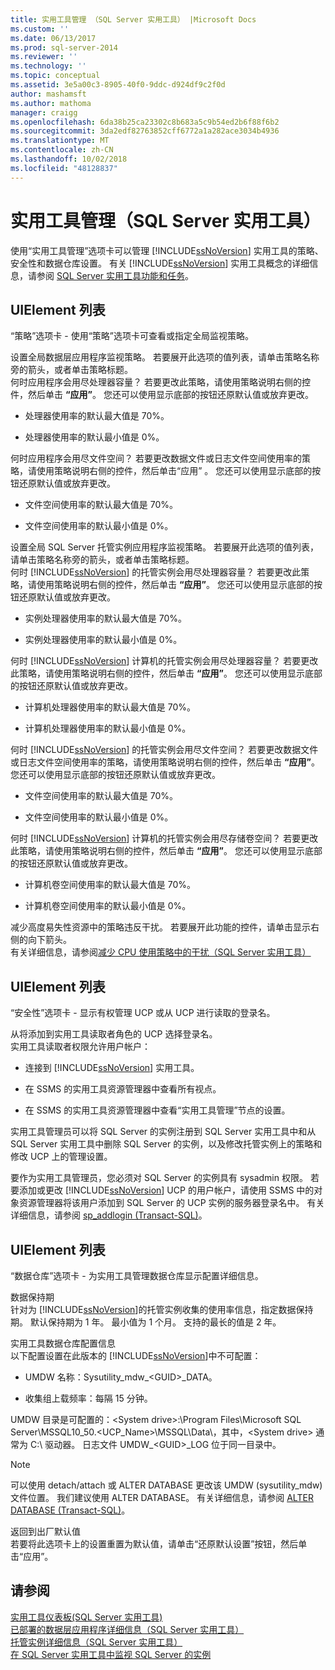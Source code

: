 ```yaml
---
title: 实用工具管理 （SQL Server 实用工具） |Microsoft Docs
ms.custom: ''
ms.date: 06/13/2017
ms.prod: sql-server-2014
ms.reviewer: ''
ms.technology: ''
ms.topic: conceptual
ms.assetid: 3e5a00c3-8905-40f0-9ddc-d924df9c2f0d
author: mashamsft
ms.author: mathoma
manager: craigg
ms.openlocfilehash: 6da38b25ca23302c8b683a5c9b54ed2b6f88f6b2
ms.sourcegitcommit: 3da2edf82763852cff6772a1a282ace3034b4936
ms.translationtype: MT
ms.contentlocale: zh-CN
ms.lasthandoff: 10/02/2018
ms.locfileid: "48128837"
---
```

# <a name="utility-administration-sql-server-utility"></a>实用工具管理（SQL Server 实用工具）
  使用“实用工具管理”选项卡可以管理 [!INCLUDE[ssNoVersion](../includes/ssnoversion-md.md)] 实用工具的策略、安全性和数据仓库设置。 有关 [!INCLUDE[ssNoVersion](../includes/ssnoversion-md.md)] 实用工具概念的详细信息，请参阅 [SQL Server 实用工具功能和任务](../relational-databases/manage/sql-server-utility-features-and-tasks.md)。  
  
## <a name="uielement-list"></a>UIElement 列表  
 “策略”选项卡 - 使用“策略”选项卡可查看或指定全局监视策略。  
  
 设置全局数据层应用程序监视策略。 若要展开此选项的值列表，请单击策略名称旁的箭头，或者单击策略标题。  
 何时应用程序会用尽处理器容量？ 若要更改此策略，请使用策略说明右侧的控件，然后单击 **“应用”**。 您还可以使用显示底部的按钮还原默认值或放弃更改。  
  
-   处理器使用率的默认最大值是 70%。  
  
-   处理器使用率的默认最小值是 0%。  
  
 何时应用程序会用尽文件空间？ 若要更改数据文件或日志文件空间使用率的策略，请使用策略说明右侧的控件，然后单击“应用” 。 您还可以使用显示底部的按钮还原默认值或放弃更改。  
  
-   文件空间使用率的默认最大值是 70%。  
  
-   文件空间使用率的默认最小值是 0%。  
  
 设置全局 SQL Server 托管实例应用程序监视策略。 若要展开此选项的值列表，请单击策略名称旁的箭头，或者单击策略标题。  
 何时 [!INCLUDE[ssNoVersion](../includes/ssnoversion-md.md)] 的托管实例会用尽处理器容量？ 若要更改此策略，请使用策略说明右侧的控件，然后单击 **“应用”**。 您还可以使用显示底部的按钮还原默认值或放弃更改。  
  
-   实例处理器使用率的默认最大值是 70%。  
  
-   实例处理器使用率的默认最小值是 0%。  
  
 何时 [!INCLUDE[ssNoVersion](../includes/ssnoversion-md.md)] 计算机的托管实例会用尽处理器容量？ 若要更改此策略，请使用策略说明右侧的控件，然后单击 **“应用”**。 您还可以使用显示底部的按钮还原默认值或放弃更改。  
  
-   计算机处理器使用率的默认最大值是 70%。  
  
-   计算机处理器使用率的默认最小值是 0%。  
  
 何时 [!INCLUDE[ssNoVersion](../includes/ssnoversion-md.md)] 的托管实例会用尽文件空间？ 若要更改数据文件或日志文件空间使用率的策略，请使用策略说明右侧的控件，然后单击 **“应用”**。 您还可以使用显示底部的按钮还原默认值或放弃更改。  
  
-   文件空间使用率的默认最大值是 70%。  
  
-   文件空间使用率的默认最小值是 0%。  
  
 何时 [!INCLUDE[ssNoVersion](../includes/ssnoversion-md.md)] 计算机的托管实例会用尽存储卷空间？ 若要更改此策略，请使用策略说明右侧的控件，然后单击 **“应用”**。 您还可以使用显示底部的按钮还原默认值或放弃更改。  
  
-   计算机卷空间使用率的默认最大值是 70%。  
  
-   计算机卷空间使用率的默认最小值是 0%。  
  
 减少高度易失性资源中的策略违反干扰。 若要展开此功能的控件，请单击显示右侧的向下箭头。  
 有关详细信息，请参阅[减少 CPU 使用策略中的干扰（SQL Server 实用工具）](../relational-databases/manage/reduce-noise-in-cpu-utilization-policies-sql-server-utility.md)  
  
## <a name="uielement-list"></a>UIElement 列表  
 “安全性”选项卡 - 显示有权管理 UCP 或从 UCP 进行读取的登录名。  
  
 从将添加到实用工具读取者角色的 UCP 选择登录名。  
 实用工具读取者权限允许用户帐户：  
  
-   连接到 [!INCLUDE[ssNoVersion](../includes/ssnoversion-md.md)] 实用工具。  
  
-   在 SSMS 的实用工具资源管理器中查看所有视点。  
  
-   在 SSMS 的实用工具资源管理器中查看“实用工具管理”节点的设置。  
  
 实用工具管理员可以将 SQL Server 的实例注册到 SQL Server 实用工具中和从 SQL Server 实用工具中删除 SQL Server 的实例，以及修改托管实例上的策略和修改 UCP 上的管理设置。  
  
 要作为实用工具管理员，您必须对 SQL Server 的实例具有 sysadmin 权限。 若要添加或更改 [!INCLUDE[ssNoVersion](../includes/ssnoversion-md.md)] UCP 的用户帐户，请使用 SSMS 中的对象资源管理器将该用户添加到 SQL Server 的 UCP 实例的服务器登录名中。 有关详细信息，请参阅 [sp_addlogin (Transact-SQL)](/sql/relational-databases/system-stored-procedures/sp-addlogin-transact-sql)。  
  
## <a name="uielement-list"></a>UIElement 列表  
 “数据仓库”选项卡 - 为实用工具管理数据仓库显示配置详细信息。  
  
 数据保持期  
 针对为 [!INCLUDE[ssNoVersion](../includes/ssnoversion-md.md)]的托管实例收集的使用率信息，指定数据保持期。 默认保持期为 1 年。 最小值为 1 个月。 支持的最长的值是 2 年。  
  
 实用工具数据仓库配置信息  
 以下配置设置在此版本的 [!INCLUDE[ssNoVersion](../includes/ssnoversion-md.md)]中不可配置：  
  
-   UMDW 名称：Sysutility_mdw_\<GUID>_DATA。  
  
-   收集组上载频率：每隔 15 分钟。  
  
 UMDW 目录是可配置的：\<System drive>:\Program Files\Microsoft SQL Server\MSSQL10_50.<UCP_Name>\MSSQL\Data\\，其中，\<System drive> 通常为 C:\ 驱动器。 日志文件 UMDW_\<GUID>_LOG 位于同一目录中。  
  
> [!NOTE]  
>  可以使用 detach/attach 或 ALTER DATABASE 更改该 UMDW (sysutility_mdw) 文件位置。 我们建议使用 ALTER DATABASE。 有关详细信息，请参阅 [ALTER DATABASE (Transact-SQL)](/sql/t-sql/statements/alter-database-transact-sql)。  
  
 返回到出厂默认值  
 若要将此选项卡上的设置重置为默认值，请单击“还原默认设置”按钮，然后单击“应用”。  
  
## <a name="see-also"></a>请参阅  
 [实用工具仪表板&#40;SQL Server 实用工具&#41;](../../2014/database-engine/utility-dashboard-sql-server-utility.md)   
 [已部署的数据层应用程序详细信息（SQL Server 实用工具）](../../2014/database-engine/deployed-data-tier-application-details-sql-server-utility.md)   
 [托管实例详细信息（SQL Server 实用工具）](../../2014/database-engine/managed-instance-details-sql-server-utility.md)   
 [在 SQL Server 实用工具中监视 SQL Server 的实例](../relational-databases/manage/monitor-instances-of-sql-server-in-the-sql-server-utility.md)  
  
  
